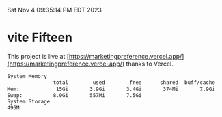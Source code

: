 Sat Nov  4 09:35:14 PM EDT 2023

# vite Fifteen


This project is live at [https://marketingpreference.vercel.app/](https://marketingpreference.vercel.app/) thanks to Vercel.

```bash
System Memory
               total        used        free      shared  buff/cache   available
Mem:            15Gi       3.9Gi       3.4Gi       374Mi       7.9Gi        10Gi
Swap:          8.0Gi       557Mi       7.5Gi
System Storage
495M	.
```

